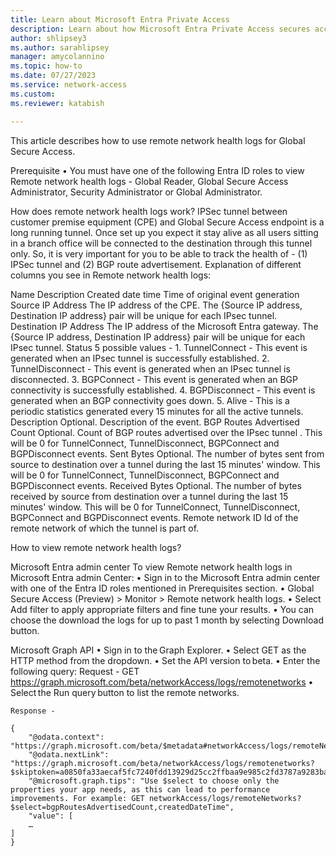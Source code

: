 ```yaml
---
title: Learn about Microsoft Entra Private Access
description: Learn about how Microsoft Entra Private Access secures access to your private corporate resources through the creation of Quick Access and Global Secure Access apps.
author: shlipsey3
ms.author: sarahlipsey
manager: amycolannino
ms.topic: how-to
ms.date: 07/27/2023
ms.service: network-access
ms.custom: 
ms.reviewer: katabish

---
```

This article describes how to use remote network health logs for Global Secure Access.

Prerequisite 
• You must have one of the following Entra ID roles to view Remote network health logs - Global Reader, Global Secure Access Administrator, Security Administrator or Global Administrator.

How does remote network health logs work?
IPSec tunnel between customer premise equipment (CPE) and Global Secure Access endpoint is a long running tunnel. Once set up you expect it stay alive as all users sitting in a branch office will be connected to the destination through this tunnel only. So, it is very important for you to be able to  track the health of - (1) IPSec tunnel and (2) BGP route advertisement.
Explanation of different columns you see in Remote network health logs:

Name 	Description 
Created date time	Time of original event generation
Source IP Address 	The IP address of the CPE. The {Source IP address, Destination IP address} pair will be unique for each IPsec tunnel. 
Destination IP Address 	The IP address of the Microsoft Entra gateway. The {Source IP address, Destination IP address} pair will be unique for each IPsec tunnel. 
Status	5 possible values - 
	1. TunnelConnect - This event is generated when an IPsec tunnel is successfully established.
	2. TunnelDisconnect -  This event is generated when an IPsec tunnel is disconnected.
	3. BGPConnect -  This event is generated when an BGP connectivity is successfully established.
	4. BGPDisconnect -  This event is generated when an BGP connectivity goes down.
	5. Alive - This is a periodic statistics generated every 15 minutes for all the active tunnels.
Description 	Optional. Description of the event.
BGP Routes Advertised Count 	Optional. Count of BGP routes advertised over the IPsec tunnel . This will be 0 for TunnelConnect, TunnelDisconnect, BGPConnect and BGPDisconnect events.
Sent Bytes 	Optional. The number of bytes sent from source to destination over a tunnel during the last 15 minutes' window.  This will be 0 for TunnelConnect, TunnelDisconnect, BGPConnect and BGPDisconnect events.
Received Bytes 	Optional. The number of bytes received by source from destination over a tunnel during the last 15 minutes' window.  This will be 0 for TunnelConnect, TunnelDisconnect, BGPConnect and BGPDisconnect events.
Remote network ID  	Id of the remote network of which the tunnel is part of.



How to view remote network health logs?

Microsoft Entra admin center
To view Remote network health logs in Microsoft Entra admin Center:
	• Sign in to the Microsoft Entra admin center with one of the Entra ID roles mentioned in Prerequisites section.
	• Global Secure Access (Preview) > Monitor > Remote network health logs.
	• Select Add filter to apply appropriate filters and fine tune your results.
	• You can choose the download the logs for up to past 1 month by selecting Download button.

Microsoft Graph API
	• Sign in to the Graph Explorer.
	• Select GET as the HTTP method from the dropdown.
	• Set the API version to beta.
	• Enter the following query:
	Request -
	GET https://graph.microsoft.com/beta/networkAccess/logs/remotenetworks
	• Select the Run query button to list the remote networks.

	Response -
	
	{
	    "@odata.context": "https://graph.microsoft.com/beta/$metadata#networkAccess/logs/remoteNetworks",
	    "@odata.nextLink": "https://graph.microsoft.com/beta/networkAccess/logs/remotenetworks?$skiptoken=a0850fa33aecaf5fc7240fdd13929d25cc2ffbaa9e985c2fd3787a9283ba28c0",
	    "@microsoft.graph.tips": "Use $select to choose only the properties your app needs, as this can lead to performance improvements. For example: GET networkAccess/logs/remoteNetworks?$select=bgpRoutesAdvertisedCount,createdDateTime",
	    "value": [
		…
	]
	}


